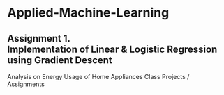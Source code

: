 # Applied-Machine-Learning
## Assignment 1.<br/>Implementation of Linear & Logistic Regression using Gradient Descent
Analysis on Energy Usage of Home Appliances
Class Projects / Assignments
